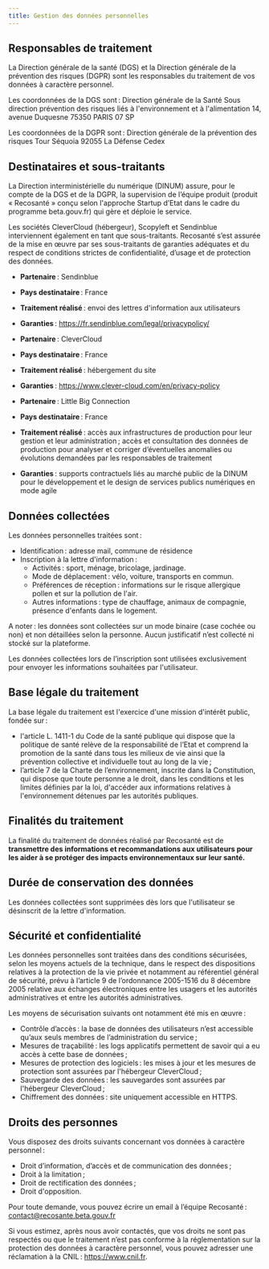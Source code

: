 ```yaml
---
title: Gestion des données personnelles
---
```


## Responsables de traitement

La Direction générale de la santé (DGS) et la Direction générale de la prévention des risques (DGPR) sont les responsables du traitement de vos données à caractère personnel.

Les coordonnées de la DGS sont&#8239;:
Direction générale de la Santé
Sous direction prévention des risques liés à l'environnement et à l'alimentation
14, avenue Duquesne
75350 PARIS 07 SP

Les coordonnées de la DGPR sont&#8239;:
Direction générale de la prévention des risques
Tour Séquoia
92055 La Défense Cedex

## Destinataires et sous-traitants

La Direction interministérielle du numérique (DINUM) assure, pour le compte de la DGS et de la DGPR, la supervision de l’équipe produit (produit « Recosanté » conçu selon l'approche Startup d’Etat dans le cadre du programme beta.gouv.fr) qui gère et déploie le service.

Les sociétés CleverCloud (hébergeur), Scopyleft et Sendinblue interviennent également en tant que sous-traitants. Recosanté s’est assurée de la mise en œuvre par ses sous-traitants de garanties adéquates et du respect de conditions strictes de confidentialité, d’usage et de protection des données.

- **Partenaire**&#8239;: Sendinblue
- **Pays destinataire**&#8239;: France
- **Traitement réalisé**&#8239;: envoi des lettres d'information aux utilisateurs
- **Garanties**&#8239;: https://fr.sendinblue.com/legal/privacypolicy/

- **Partenaire**&#8239;: CleverCloud
- **Pays destinataire**&#8239;: France
- **Traitement réalisé**&#8239;: hébergement du site
- **Garanties**&#8239;: https://www.clever-cloud.com/en/privacy-policy

- **Partenaire**&#8239;: Little Big Connection
- **Pays destinataire**&#8239;: France
- **Traitement réalisé**&#8239;: accès aux infrastructures de production pour leur gestion et leur administration&#8239;; accès et consultation des données de production pour analyser et corriger d’éventuelles anomalies ou évolutions demandées par les responsables de traitement
- **Garanties**&#8239;: supports contractuels liés au marché public de la DINUM pour le développement et le design de services publics numériques en mode agile

## Données collectées

Les données personnelles traitées sont&#8239;:

- Identification&#8239;: adresse mail, commune de résidence
- Inscription à la lettre d'information&#8239;:
  - Activités&#8239;: sport, ménage, bricolage, jardinage.
  - Mode de déplacement&#8239;: vélo, voiture, transports en commun.
  - Préférences de réception&#8239;: informations sur le risque allergique pollen et sur la pollution de l'air.
  - Autres informations&#8239;: type de chauffage, animaux de compagnie, présence d'enfants dans le logement.

A noter&#8239;: les données sont collectées sur un mode binaire (case cochée ou non) et non détaillées selon la personne. Aucun justificatif n’est collecté ni stocké sur la plateforme.

Les données collectées lors de l’inscription sont utilisées exclusivement pour envoyer les informations souhaitées par l'utilisateur.

## Base légale du traitement

La base légale du traitement est l'exercice d'une mission d'intérêt public, fondée sur&#8239;:

- l'article L. 1411-1 du Code de la santé publique qui dispose que la politique de santé relève de la responsabilité de l’Etat et comprend la promotion de la santé dans tous les milieux de vie ainsi que la prévention collective et individuelle tout au long de la vie&#8239;;
- l’article 7 de la Charte de l’environnement, inscrite dans la Constitution, qui dispose que toute personne a le droit, dans les conditions et les limites définies par la loi, d'accéder aux informations relatives à l'environnement détenues par les autorités publiques.

## Finalités du traitement

La finalité du traitement de données réalisé par Recosanté est de **transmettre des informations et recommandations aux utilisateurs pour les aider à se protéger des impacts environnementaux sur leur santé.**

## Durée de conservation des données

Les données collectées sont supprimées dès lors que l'utilisateur se désinscrit de la lettre d'information.

## Sécurité et confidentialité

Les données personnelles sont traitées dans des conditions sécurisées, selon les moyens actuels de la technique, dans le respect des dispositions relatives à la protection de la vie privée et notamment au référentiel général de sécurité, prévu à l’article 9 de l’ordonnance 2005-1516 du 8 décembre 2005 relative aux échanges électroniques entre les usagers et les autorités administratives et entre les autorités administratives.

Les moyens de sécurisation suivants ont notamment été mis en œuvre&#8239;:

- Contrôle d’accès&#8239;: la base de données des utilisateurs n’est accessible qu’aux seuls membres de l’administration du service&#8239;;
- Mesures de traçabilité&#8239;: les logs applicatifs permettent de savoir qui a eu accès à cette base de données&#8239;;
- Mesures de protection des logiciels&#8239;: les mises à jour et les mesures de protection sont assurées par l'hébergeur CleverCloud&#8239;;
- Sauvegarde des données&#8239;: les sauvegardes sont assurées par l'hébergeur CleverCloud&#8239;;
- Chiffrement des données&#8239;: site uniquement accessible en HTTPS.

## Droits des personnes

Vous disposez des droits suivants concernant vos données à caractère personnel&#8239;:

- Droit d’information, d’accès et de communication des données&#8239;;
- Droit à la limitation&#8239;;
- Droit de rectification des données&#8239;;
- Droit d'opposition.

Pour toute demande, vous pouvez écrire un email à l’équipe Recosanté : contact@recosante.beta.gouv.fr

Si vous estimez, après nous avoir contactés, que vos droits ne sont pas respectés ou que le traitement n’est pas conforme à la réglementation sur la protection des données à caractère personnel, vous pouvez adresser une réclamation à la CNIL&#8239;: https://www.cnil.fr.
